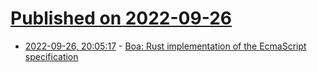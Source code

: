 # [Published on 2022-09-26](index.md)

* [2022-09-26, 20:05:17](https://lobste.rs/s/ir017s/boa_rust_implementation_ecmascript) - [Boa: Rust implementation of the EcmaScript specification](https://boa-dev.github.io/)
